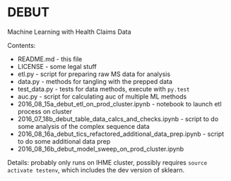 # DEBUT

Machine Learning with Health Claims Data

Contents:

* README.md - this file
* LICENSE - some legal stuff
* etl.py - script for preparing raw MS data for analysis
* data.py - methods for tangling with the prepped data
* test_data.py - tests for data methods, execute with `py.test`
* auc.py - script for calculating auc of multiple ML methods
* 2016_08_15a_debut_etl_on_prod_cluster.ipynb - notebook to launch etl process on cluster
* 2016_07_18b_debut_table_data_calcs_and_checks.ipynb - script to do some analysis of the complex sequence data
* 2016_08_16a_debut_tics_refactored_additional_data_prep.ipynb - script to do some additional data prep
* 2016_08_16b_debut_model_sweep_on_prod_cluster.ipynb

Details: probably only runs on IHME cluster, possibly requires `source
activate testenv`, which includes the dev version of sklearn.


